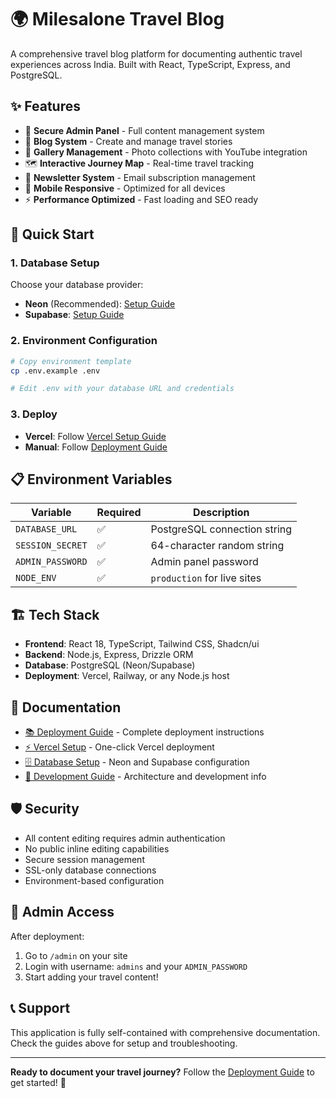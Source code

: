 # 🌍 Milesalone Travel Blog

A comprehensive travel blog platform for documenting authentic travel experiences across India. Built with React, TypeScript, Express, and PostgreSQL.

## ✨ Features

- 🔐 **Secure Admin Panel** - Full content management system
- 📝 **Blog System** - Create and manage travel stories
- 📸 **Gallery Management** - Photo collections with YouTube integration
- 🗺️ **Interactive Journey Map** - Real-time travel tracking
- 📧 **Newsletter System** - Email subscription management
- 📱 **Mobile Responsive** - Optimized for all devices
- ⚡ **Performance Optimized** - Fast loading and SEO ready

## 🚀 Quick Start

### 1. Database Setup
Choose your database provider:
- **Neon** (Recommended): [Setup Guide](DATABASE_SETUP.md)
- **Supabase**: [Setup Guide](DATABASE_SETUP.md)

### 2. Environment Configuration
```bash
# Copy environment template
cp .env.example .env

# Edit .env with your database URL and credentials
```

### 3. Deploy
- **Vercel**: Follow [Vercel Setup Guide](VERCEL_SETUP.md)
- **Manual**: Follow [Deployment Guide](DEPLOYMENT_GUIDE.md)

## 📋 Environment Variables

| Variable | Required | Description |
|----------|----------|-------------|
| `DATABASE_URL` | ✅ | PostgreSQL connection string |
| `SESSION_SECRET` | ✅ | 64-character random string |
| `ADMIN_PASSWORD` | ✅ | Admin panel password |
| `NODE_ENV` | ✅ | `production` for live sites |

## 🏗️ Tech Stack

- **Frontend**: React 18, TypeScript, Tailwind CSS, Shadcn/ui
- **Backend**: Node.js, Express, Drizzle ORM
- **Database**: PostgreSQL (Neon/Supabase)
- **Deployment**: Vercel, Railway, or any Node.js host

## 📖 Documentation

- [📚 Deployment Guide](DEPLOYMENT_GUIDE.md) - Complete deployment instructions
- [⚡ Vercel Setup](VERCEL_SETUP.md) - One-click Vercel deployment  
- [🗄️ Database Setup](DATABASE_SETUP.md) - Neon and Supabase configuration
- [🔧 Development Guide](replit.md) - Architecture and development info

## 🛡️ Security

- All content editing requires admin authentication
- No public inline editing capabilities  
- Secure session management
- SSL-only database connections
- Environment-based configuration

## 🎯 Admin Access

After deployment:
1. Go to `/admin` on your site
2. Login with username: `admins` and your `ADMIN_PASSWORD`
3. Start adding your travel content!

## 📞 Support

This application is fully self-contained with comprehensive documentation. Check the guides above for setup and troubleshooting.

---

**Ready to document your travel journey?** Follow the [Deployment Guide](DEPLOYMENT_GUIDE.md) to get started! 🚀